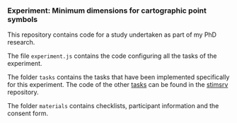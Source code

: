### Experiment: Minimum dimensions for cartographic point symbols

This repository contains code for a study undertaken as part of my PhD research.

The file `experiment.js` contains the code configuring all the tasks of the experiment.

The folder `tasks` contains the tasks that have been implemented specifically for this experiment. The code of the other [tasks](https://github.com/floledermann/stimsrv/tree/main/src/task) can be found in the [stimsrv](https://github.com/floledermann/stimsrv) repository.

The folder `materials` contains checklists, participant information and the consent form.


